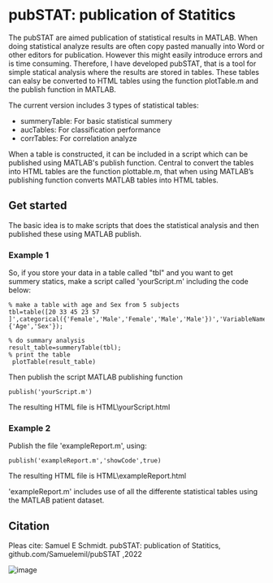 # pubSTAT: publication of Statitics
The pubSTAT are aimed publication of statistical results in MATLAB. When doing statistical analyze results are often copy pasted manually into Word or other editors for publication. However this might easily introduce errors and is time consuming. Therefore, I have developed pubSTAT, that is a tool for simple statical analysis where the results are stored in tables. These tables can ealsy be converted to HTML tables using the function plotTable.m and the publish function in MATLAB.

The current version includes 3 types of statistical tables:
 * summeryTable: For basic statistical summery 
 * aucTables: For classification performance 
 * corrTables: For correlation  analyze 
 
When a table is constructed, it can be included in a script which can be published using MATLAB's publish function. Central to convert the tables into HTML tables are the function plottable.m, that when using MATLAB’s publishing function converts MATLAB tables into HTML tables.

## Get started 
The basic idea is to make scripts that does the statistical analysis and then published these using MATLAB publish.
### Example 1
So, if you store your data in a table called "tbl" and you want to get summery statics, make a script called 'yourScript.m' including the code below:
```
% make a table with age and Sex from 5 subjects
tbl=table([20 33 45 23 57 ]',categorical({'Female','Male','Female','Male','Male'})','VariableNames',{'Age','Sex'});

% do summary analysis  
result_table=summeryTable(tbl);
% print the table
 plotTable(result_table)
```

Then publish the script MATLAB publishing function  
```
publish('yourScript.m')
```
The resulting HTML file is HTML\yourScript.html

### Example 2
Publish the file 'exampleReport.m', using:
```
publish('exampleReport.m','showCode',true)
```
The resulting HTML file is HTML\exampleReport.html

'exampleReport.m' includes use of all the differente statistical tables using the MATLAB patient dataset.


## Citation

Pleas cite:  Samuel E Schmidt. pubSTAT: publication of Statitics, github.com/Samuelemil/pubSTAT ,2022 


![image](https://user-images.githubusercontent.com/14206853/206318233-2e121f3c-29f8-4735-a2b3-751fbab92dcb.png)







